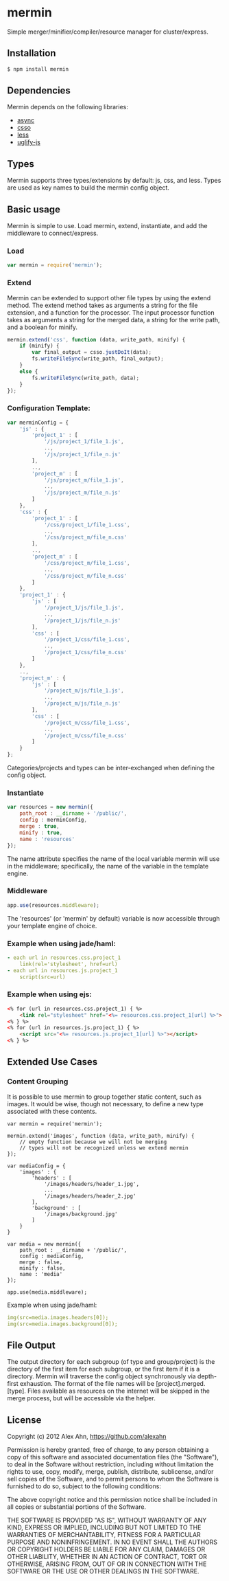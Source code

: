 # mermin

Simple merger/minifier/compiler/resource manager for cluster/express.

## Installation

```bash
$ npm install mermin
```

## Dependencies

Mermin depends on the following libraries:

- [async](https://github.com/caolan/async/)
- [csso](https://github.com/css/csso/)
- [less](https://github.com/cloudhead/less.js)
- [uglify-js](https://github.com/mishoo/UglifyJS)

## Types

Mermin supports three types/extensions by default: js, css, and less. Types are used as key names to build the mermin config object.

## Basic usage

Mermin is simple to use. Load mermin, extend, instantiate, and add the middleware to connect/express.

### Load
```javascript
var mermin = require('mermin');
```

### Extend
Mermin can be extended to support other file types by using the extend method. The extend method takes as arguments a string for the file extension, and a function for the processor. The input processor function takes as arguments a string for the merged data, a string for the write path, and a boolean for minify.

```javascript
mermin.extend('css', function (data, write_path, minify) {
    if (minify) {
        var final_output = csso.justDoIt(data);
        fs.writeFileSync(write_path, final_output);
    }
    else {
        fs.writeFileSync(write_path, data);
    }
});
```

### Configuration Template:

```javascript
var merminConfig = {
    'js' : {
        'project_1' : [
            '/js/project_1/file_1.js',
            ..,
            '/js/project_1/file_n.js'
        ],
        ..,
        'project_m' : [
            '/js/project_m/file_1.js',
            ..,
            '/js/project_m/file_n.js'
        ]
    },
    'css' : {
        'project_1' : [
            '/css/project_1/file_1.css',
            ..,
            '/css/project_m/file_n.css'
        ],
        ..,
        'project_m' : [
            '/css/project_m/file_1.css',
            ..,
            '/css/project_m/file_n.css'
        ]
    },   
    'project_1' : {
        'js' : [
            '/project_1/js/file_1.js',
            ..,
            '/project_1/js/file_n.js'
        ],
        'css' : [
            '/project_1/css/file_1.css',
            ..,
            '/project_1/css/file_n.css'
        ]
    },
    ..,
    'project_m' : {
        'js' : [
            '/project_m/js/file_1.js',
            ..,
            '/project_m/js/file_n.js'
        ],
        'css' : [
            '/project_m/css/file_1.css',
            ..,
            '/project_m/css/file_n.css'
        ]
    }
};
```

Categories/projects and types can be inter-exchanged when defining the config object.

### Instantiate
```javascript
var resources = new mermin({
    path_root : __dirname + '/public/',
    config : merminConfig,
    merge : true,
    minify : true,
    name : 'resources'
});
```
The name attribute specifies the name of the local variable mermin will use in the middleware; specifically, the name of the variable in the template engine.

### Middleware
```javascript
app.use(resources.middleware);
```

The 'resources' (or 'mermin' by default) variable is now accessible through your template engine of choice.

### Example when using jade/haml:

```yaml
- each url in resources.css.project_1
    link(rel='stylesheet', href=url)
- each url in resources.js.project_1
    script(src=url)
```

### Example when using ejs:

```html
<% for (url in resources.css.project_1) { %>
    <link rel="stylesheet" href="<%= resources.css.project_1[url] %>">
<% } %>
<% for (url in resources.js.project_1) { %>
    <script src="<%= resources.js.project_1[url] %>"></script>
<% } %>
```

## Extended Use Cases

### Content Grouping

It is possible to use mermin to group together static content, such as images. It would be wise, though not necessary, to define a new type associated with these contents.

```
var mermin = require('mermin');

mermin.extend('images', function (data, write_path, minify) {
    // empty function because we will not be merging
    // types will not be recognized unless we extend mermin
});

var mediaConfig = {
    'images' : {
        'headers' : [
            '/images/headers/header_1.jpg',
            ...
            '/images/headers/header_2.jpg'
        ],
        'background' : [
            '/images/background.jpg'
        ]
    }
}

var media = new mermin({
    path_root : __dirname + '/public/',
    config : mediaConfig,
    merge : false,
    minify : false,
    name : 'media'
});

app.use(media.middleware);
```

Example when using jade/haml:
```yaml
img(src=media.images.headers[0]);
img(src=media.images.background[0]);
```



## File Output
The output directory for each subgroup (of type and group/project) is the directory of the first item for each subgroup, or the first item if it is a directory. Mermin will traverse the config object synchronously via depth-first exhaustion. The format of the file names will be [project].merged.[type]. Files available as resources on the internet will be skipped in the merge process, but will be accessible via the helper.

## License

Copyright (c) 2012 Alex Ahn, https://github.com/alexahn

Permission is hereby granted, free of charge, to any person obtaining
a copy of this software and associated documentation files (the
"Software"), to deal in the Software without restriction, including
without limitation the rights to use, copy, modify, merge, publish,
distribute, sublicense, and/or sell copies of the Software, and to
permit persons to whom the Software is furnished to do so, subject to
the following conditions:

The above copyright notice and this permission notice shall be
included in all copies or substantial portions of the Software.

THE SOFTWARE IS PROVIDED "AS IS", WITHOUT WARRANTY OF ANY KIND,
EXPRESS OR IMPLIED, INCLUDING BUT NOT LIMITED TO THE WARRANTIES OF
MERCHANTABILITY, FITNESS FOR A PARTICULAR PURPOSE AND
NONINFRINGEMENT. IN NO EVENT SHALL THE AUTHORS OR COPYRIGHT HOLDERS BE
LIABLE FOR ANY CLAIM, DAMAGES OR OTHER LIABILITY, WHETHER IN AN ACTION
OF CONTRACT, TORT OR OTHERWISE, ARISING FROM, OUT OF OR IN CONNECTION
WITH THE SOFTWARE OR THE USE OR OTHER DEALINGS IN THE SOFTWARE.